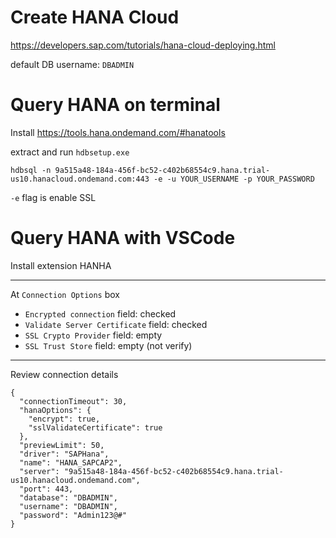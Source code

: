 # Create HANA Cloud

https://developers.sap.com/tutorials/hana-cloud-deploying.html

default DB username: `DBADMIN`

# Query HANA on terminal

Install https://tools.hana.ondemand.com/#hanatools

extract and run `hdbsetup.exe`

```
hdbsql -n 9a515a48-184a-456f-bc52-c402b68554c9.hana.trial-us10.hanacloud.ondemand.com:443 -e -u YOUR_USERNAME -p YOUR_PASSWORD
```

`-e` flag is enable SSL

# Query HANA with VSCode

Install extension HANHA

---

At `Connection Options` box

- `Encrypted connection` field: checked
- `Validate Server Certificate` field: checked
- `SSL Crypto Provider` field: empty
- `SSL Trust Store` field: empty (not verify)

---

Review connection details

```
{
  "connectionTimeout": 30,
  "hanaOptions": {
    "encrypt": true,
    "sslValidateCertificate": true
  },
  "previewLimit": 50,
  "driver": "SAPHana",
  "name": "HANA_SAPCAP2",
  "server": "9a515a48-184a-456f-bc52-c402b68554c9.hana.trial-us10.hanacloud.ondemand.com",
  "port": 443,
  "database": "DBADMIN",
  "username": "DBADMIN",
  "password": "Admin123@#"
}
```
